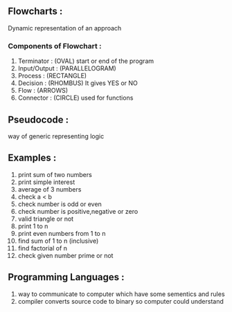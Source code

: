 ## Flowcharts : 
Dynamic representation of an approach
### Components of Flowchart :
1. Terminator : (OVAL) start or end of the program
2. Input/Output : (PARALLELOGRAM)
3. Process : (RECTANGLE)
4. Decision : (RHOMBUS) It gives YES or NO
5. Flow : (ARROWS)
6. Connector : (CIRCLE) used for functions




## Pseudocode :
way of generic representing logic

## Examples :
1. print sum of two numbers
2. print simple interest
3. average of 3 numbers
4. check a < b
5. check number is odd or even
6. check number is positive,negative or zero
7. valid triangle or not
8. print 1 to n
9. print even numbers from 1 to n
10. find sum of 1 to n (inclusive)
11. find factorial of n
12. check given number prime or not

## Programming Languages :
1. way to communicate to computer which have some sementics and rules
2. compiler converts source code to binary so computer could understand
